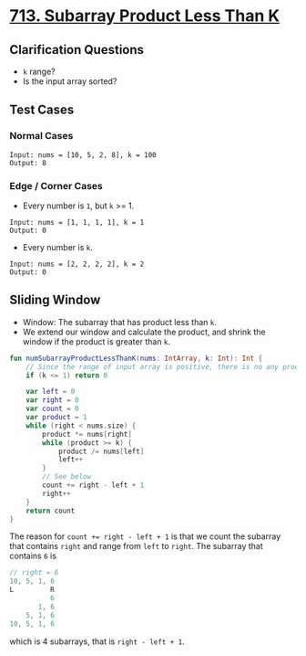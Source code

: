 # [713. Subarray Product Less Than K](https://leetcode.com/problems/subarray-product-less-than-k/)

## Clarification Questions
* `k` range?
* Is the input array sorted?

## Test Cases
### Normal Cases
```
Input: nums = [10, 5, 2, 8], k = 100
Output: 8
```
### Edge / Corner Cases
* Every number is `1`, but `k` >= 1.
```
Input: nums = [1, 1, 1, 1], k = 1
Output: 0
```
* Every number is `k`.
```
Input: nums = [2, 2, 2, 2], k = 2
Output: 0
```

## Sliding Window
* Window: The subarray that has product less than `k`.
* We extend our window and calculate the product, and shrink the window if the product is greater than `k`.

```kotlin
fun numSubarrayProductLessThanK(nums: IntArray, k: Int): Int {
    // Since the range of input array is positive, there is no any product <= 1.
    if (k <= 1) return 0

    var left = 0
    var right = 0
    var count = 0
    var product = 1
    while (right < nums.size) {
        product *= nums[right]
        while (product >= k) {
            product /= nums[left]
            left++
        }
        // See below
        count += right - left + 1
        right++
    }
    return count
}
```

The reason for `count += right - left + 1` is that we count the subarray that contains `right` and range from `left` to `right`. The subarray that contains `6` is
```js
// right = 6
10, 5, 1, 6
L         R
          6
       1, 6
    5, 1, 6
10, 5, 1, 6
````
which is 4 subarrays, that is `right - left + 1`.